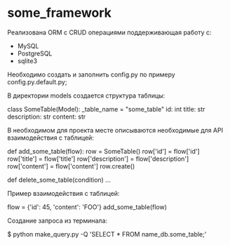 # some_framework

Реализована ORM с CRUD операциями поддерживающая работу с:
  - MySQL
  - PostgreSQL
  - sqlite3

Необходимо создать и заполнить config.py по примеру config.py.default.py;

В директории models создается структура таблицы:

class SomeTable(Model):
_table_name = "some_table"
id: int title: str description: str content: str

В необходимом для проекта месте описываются необходимые для API взаимодействия с таблицей:

def add_some_table(flow):
row = SomeTable()
row['id'] = flow['id']
row['title'] = flow['title']
row['description'] = flow['description']
row['content'] = flow['content']
row.create()

def delete_some_table(condition)
...

Пример взаимодействия с таблицей:

flow = {'id': 45, 'content': 'FOO'} add_some_table(flow)

Создание запроса из терминала:

$ python make_query.py -Q 'SELECT * FROM name_db.some_table;'

